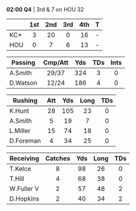 **02:00 Q4** | 3rd & 7 on HOU 32

|| 1st | 2nd | 3rd | 4th | T
-|:-:|:-:|:-:|:-:|:-:
KC* | 3 | 20 | 0 | 16 | -
HOU | 0 | 7 | 6 | 13 | -

Passing | Cmp/Att | Yds | TDs | Ints
-|:-:|:-:|:-:|:-:
A.Smith | 29/37 | 324 | 3 | 0
D.Watson | 12/24 | 186 | 4 | 0

Rushing | Att | Yds | Long | TDs
-|:-:|:-:|:-:|:-:
K.Hunt | 28 | 105 | 23 | 0
A.Smith | 5 | 19 | 7 | 0
L.Miller | 15 | 74 | 18 | 0
D.Foreman | 4 | 34 | 25 | 0

Receiving | Catches | Yds | Long | TDs
-|:-:|:-:|:-:|:-:
T.Kelce | 8 | 98 | 26 | 0
T.Hill | 4 | 68 | 38 | 0
W.Fuller V | 2 | 57 | 48 | 2
D.Hopkins | 2 | 40 | 34 | 2


